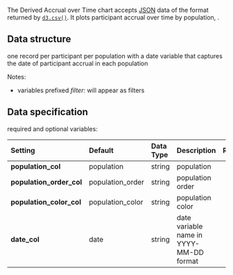 The Derived Accrual over Time chart accepts [JSON](https://en.wikipedia.org/wiki/JSON) data of the format returned by [`d3.csv()`](https://github.com/d3/d3-3.x-api-reference/blob/master/CSV.md). It plots participant accrual over time by population, .

## Data structure
one record per participant per population with a date variable that captures the date of participant accrual in each population

Notes:
- variables prefixed _filter:_ will appear as filters

## Data specification
required and optional variables:

| Setting | Default | Data Type | Description | Required? |
|:--------|:--------|:----------|:------------|:---------:|
|**population_col**|population|string|population|**Y**|
|**population_order_col**|population_order|string|population order||
|**population_color_col**|population_color|string|population color||
|**date_col**|date|string|date variable name in YYYY-MM-DD format|**Y**|
